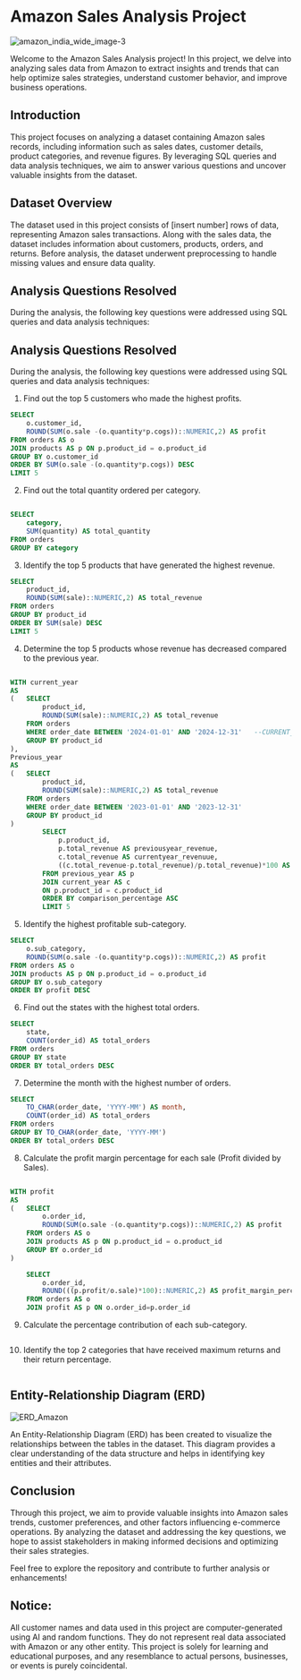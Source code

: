 # Amazon Sales Analysis Project
![amazon_india_wide_image-3](https://github.com/user-attachments/assets/026cb94f-966e-42ea-bb17-e773258d590f)

Welcome to the Amazon Sales Analysis project! In this project, we delve into analyzing sales
data from Amazon to extract insights and trends that can help optimize sales strategies,
understand customer behavior, and improve business operations.

## Introduction

This project focuses on analyzing a dataset containing Amazon sales records, including
information such as sales dates, customer details, product categories, and revenue figures. By
leveraging SQL queries and data analysis techniques, we aim to answer various questions and
uncover valuable insights from the dataset.

## Dataset Overview

The dataset used in this project consists of [insert number] rows of data, representing Amazon
sales transactions. Along with the sales data, the dataset includes information about customers,
products, orders, and returns. Before analysis, the dataset underwent preprocessing to handle
missing values and ensure data quality.

## Analysis Questions Resolved

During the analysis, the following key questions were addressed using SQL queries and data
analysis techniques:

## Analysis Questions Resolved
During the analysis, the following key questions were addressed using SQL queries and data
analysis techniques:

1. Find out the top 5 customers who made the highest profits.
```sql
SELECT 
	o.customer_id,
	ROUND(SUM(o.sale -(o.quantity*p.cogs))::NUMERIC,2) AS profit
FROM orders AS o
JOIN products AS p ON p.product_id = o.product_id 
GROUP BY o.customer_id
ORDER BY SUM(o.sale -(o.quantity*p.cogs)) DESC
LIMIT 5
```

2. Find out the total quantity ordered per category.
```sql

SELECT 
	category,
	SUM(quantity) AS total_quantity
FROM orders
GROUP BY category
```

3. Identify the top 5 products that have generated the highest revenue.
```sql
SELECT 
	product_id,
	ROUND(SUM(sale)::NUMERIC,2) AS total_revenue
FROM orders
GROUP BY product_id
ORDER BY SUM(sale) DESC
LIMIT 5
```

4. Determine the top 5 products whose revenue has decreased compared to the previous year.
```sql

WITH current_year 
AS 
(	SELECT 
		product_id,
		ROUND(SUM(sale)::NUMERIC,2) AS total_revenue
	FROM orders
	WHERE order_date BETWEEN '2024-01-01' AND '2024-12-31'   --CURRENT_DATE - INTERVAL '365days'
	GROUP BY product_id
),
Previous_year 
AS
(	SELECT 
		product_id,
		ROUND(SUM(sale)::NUMERIC,2) AS total_revenue
	FROM orders
	WHERE order_date BETWEEN '2023-01-01' AND '2023-12-31'  
	GROUP BY product_id
)
		SELECT 
			p.product_id,
			p.total_revenue AS previousyear_revenue,
			c.total_revenue AS currentyear_revenuue,
			((c.total_revenue-p.total_revenue)/p.total_revenue)*100 AS comparison_percentage
		FROM previous_year AS p
		JOIN current_year AS c
		ON p.product_id = c.product_id
		ORDER BY comparison_percentage ASC 
		LIMIT 5
```

5. Identify the highest profitable sub-category.
```sql
SELECT 
	o.sub_category,
	ROUND(SUM(o.sale -(o.quantity*p.cogs))::NUMERIC,2) AS profit
FROM orders AS o
JOIN products AS p ON p.product_id = o.product_id 
GROUP BY o.sub_category
ORDER BY profit DESC
```

6. Find out the states with the highest total orders.
```sql
SELECT 
	state,
	COUNT(order_id) AS total_orders
FROM orders
GROUP BY state
ORDER BY total_orders DESC
```

7. Determine the month with the highest number of orders.
```sql
SELECT 
	TO_CHAR(order_date, 'YYYY-MM') AS month, 
	COUNT(order_id) AS total_orders
FROM orders 
GROUP BY TO_CHAR(order_date, 'YYYY-MM')
ORDER BY total_orders DESC
```

8. Calculate the profit margin percentage for each sale (Profit divided by Sales).
```sql

WITH profit 
AS
(	SELECT 
		o.order_id,
		ROUND(SUM(o.sale -(o.quantity*p.cogs))::NUMERIC,2) AS profit
	FROM orders AS o
	JOIN products AS p ON p.product_id = o.product_id 
	GROUP BY o.order_id
)

	SELECT 
		o.order_id,
	 	ROUND(((p.profit/o.sale)*100)::NUMERIC,2) AS profit_margin_percentage
	FROM orders AS o
	JOIN profit AS p ON o.order_id=p.order_id
```

9. Calculate the percentage contribution of each sub-category.
```sql

```

10. Identify the top 2 categories that have received maximum returns and their return
percentage.
```sql

```

## Entity-Relationship Diagram (ERD)
![ERD_Amazon](https://github.com/user-attachments/assets/5fff8f22-a153-46ee-8c83-eaf8c359aa47)

An Entity-Relationship Diagram (ERD) has been created to visualize the relationships between
the tables in the dataset. This diagram provides a clear understanding of the data structure and
helps in identifying key entities and their attributes.

## Conclusion

Through this project, we aim to provide valuable insights into Amazon sales trends, customer
preferences, and other factors influencing e-commerce operations. By analyzing the dataset
and addressing the key questions, we hope to assist stakeholders in making informed decisions
and optimizing their sales strategies.

Feel free to explore the repository and contribute to further analysis or enhancements!

## Notice:
All customer names and data used in this project are computer-generated using AI and random
functions. They do not represent real data associated with Amazon or any other entity. This
project is solely for learning and educational purposes, and any resemblance to actual persons,
businesses, or events is purely coincidental.
